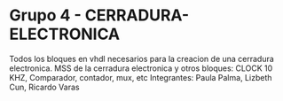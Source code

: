 # Grupo 4 - CERRADURA-ELECTRONICA
Todos los bloques en vhdl necesarios para la creacion de una cerradura electronica. 
MSS de la cerradura electronica y otros bloques: CLOCK 10 KHZ, Comparador, contador, mux, etc
Integrantes: Paula Palma, Lizbeth Cun, Ricardo Varas
